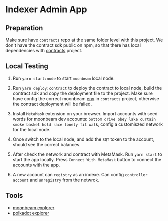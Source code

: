 # Indexer Admin App

## Preparation

Make sure have `contracts` repo at the same folder level with this project. We don't have the contract sdk public on npm, so that there has local dependencies with [contracts](https://github.com/subquery/contracts) project.

## Local Testing

1. Run `yarn start:node` to start `moonbeam` local node.

2. Run `yarn deploy:contract` to deploy the contract to local node, build the contract sdk and copy the deployment file to the project. Make sure have config the correct moonbeam [env](https://github.com/subquery/contracts/blob/main/.env_template) in `contracts` project, otherwise the contract deployment will be failed.

3. Install `MetaMask` extension on your browser. Import accounts with seed words for moonbeam dev accounts: `bottom drive obey lake curtain smoke basket hold race lonely fit walk`,  config a customiszed network for the local node.

4. Once switch to the local node, and add the `SQT` token to the account, should see the correct balances.

5. After check the network and contract with MetaMask. Run `yarn start` to start the app locally. Press `Connect With MetaMask` button to connect the accounts with the app.

6. A new account can `registry` as an indexe. Can config `controller account` and `unregistry` from the netwrok.


## Tools
- [moonbeam explorer](https://moonbeam-explorer.netlify.app/?network=MoonbeamDevNode)
- [polkadot explorer](https://polkadot.js.org/apps/#/explorer)
